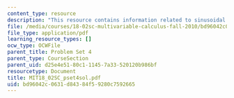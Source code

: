 ```yaml
---
content_type: resource
description: "This resource contains information related to sinusoidal shape.\r\n"
file: /media/courses/18-02sc-multivariable-calculus-fall-2010/bd96042c0631d84384f59280c7592665_MIT18_02SC_pset4sol.pdf
file_type: application/pdf
learning_resource_types: []
ocw_type: OCWFile
parent_title: Problem Set 4
parent_type: CourseSection
parent_uid: d25e4e51-80c1-1145-7a33-520120b986bf
resourcetype: Document
title: MIT18_02SC_pset4sol.pdf
uid: bd96042c-0631-d843-84f5-9280c7592665
---
```

